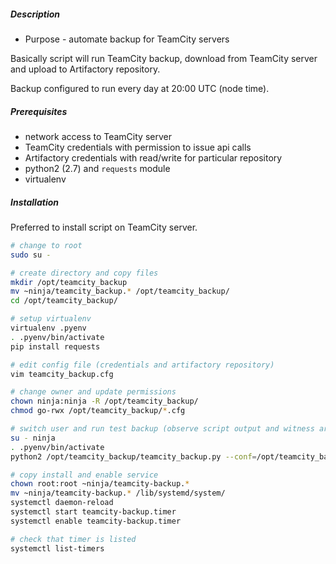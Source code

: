 ##### Description
- Purpose - automate backup for TeamCity servers

Basically script will run TeamCity backup, download from TeamCity server and upload to Artifactory repository.

Backup configured to run every day at 20:00 UTC (node time).

##### Prerequisites
- network access to TeamCity server
- TeamCity credentials with permission to issue api calls
- Artifactory credentials with read/write for particular repository
- python2 (2.7) and `requests` module
- virtualenv

##### Installation
Preferred to install script on TeamCity server.

```bash
# change to root
sudo su -

# create directory and copy files
mkdir /opt/teamcity_backup
mv ~ninja/teamcity_backup.* /opt/teamcity_backup/
cd /opt/teamcity_backup/

# setup virtualenv
virtualenv .pyenv
. .pyenv/bin/activate
pip install requests

# edit config file (credentials and artifactory repository)
vim teamcity_backup.cfg

# change owner and update permissions
chown ninja:ninja -R /opt/teamcity_backup/
chmod go-rwx /opt/teamcity_backup/*.cfg

# switch user and run test backup (observe script output and witness artifact existense in Artfiactory repo)
su - ninja
. .pyenv/bin/activate
python2 /opt/teamcity_backup/teamcity_backup.py --conf=/opt/teamcity_backup/teamcity_backup.cfg --log-level=INFO

# copy install and enable service
chown root:root ~ninja/teamcity-backup.*
mv ~ninja/teamcity-backup.* /lib/systemd/system/
systemctl daemon-reload
systemctl start teamcity-backup.timer
systemctl enable teamcity-backup.timer

# check that timer is listed
systemctl list-timers
```
